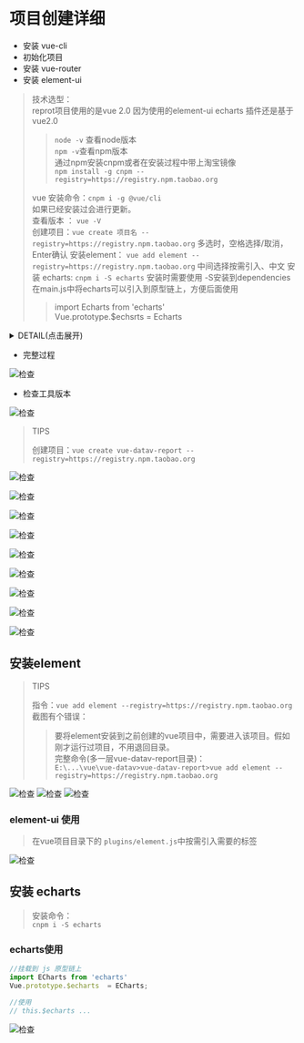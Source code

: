 # 项目创建详细
* 安装 vue-cli
* 初始化项目
* 安装 vue-router
* 安装 element-ui

> 技术选型：   
> reprot项目使用的是vue 2.0 因为使用的element-ui echarts 插件还是基于vue2.0
> > `node -v` 查看node版本    
> > `npm -v`查看npm版本    
> > 通过npm安装cnpm或者在安装过程中带上淘宝镜像    
> > `npm install -g cnpm --registry=https://registry.npm.taobao.org`
>
> vue 安装命令：`cnpm i -g @vue/cli`   
> 如果已经安装过会进行更新。     
>查看版本 ： `vue -V`    
> 创建项目：`vue create 项目名 --registry=https://registry.npm.taobao.org` 
> 多选时，空格选择/取消，Enter确认
> 安装element： `vue add element --registry=https://registry.npm.taobao.org` 中间选择按需引入、中文
> 安装 echarts: `cnpm i -S echarts` 安装时需要使用 -S安装到dependencies    
> 在main.js中将echarts可以引入到原型链上，方便后面使用    
> > import Echarts from 'echarts'   
> > Vue.prototype.$echsrts = Echarts

<details class="custom-block details">
<summary>DETAIL(点击展开)</summary>
<code>  
E:\workspace\vue-datav>node -v
v12.19.0
E:\workspace\vue-datav>npm -v
6.14.8
E:\workspace\vue-datav>cnpm i -g @vue/cli
...安装更新过程...
E:\workspace\vue-datav>vue -V
@vue/cli 4.5.9
E:\workspace\vue-datav>vue create vue-datav-report --registry=https://registry.npm.taobao.org
Vue CLI v4.5.9
? Please pick a preset: <font color="green">Manually select features</font>
? Check the features needed for your project: <font color="green">Choose Vue version</font>, <font color="green">Babel</font>, <font color="green">Router</font>, <font color="green">CSS Pre-processors</font>, <font color="green">Linter</font>
? Choose a version of Vue.js that you want to start the project with <font color="green">2.x</font>
? Use history mode for router? (Requires proper server setup for index fallback in production) <font color="green">No</font>
? Pick a CSS pre-processor (PostCSS, Autoprefixer and CSS Modules are supported by default): <font color="green">Sass/SCSS (with node-sass)</font>
? Pick a linter / formatter config: <font color="green">Standard</font>
? Pick additional lint features: <font color="green">Lint on save</font>
? Where do you prefer placing config for Babel, ESLint, etc.? <font color="green">In dedicated config files</font>
? Save this as a preset for future projects? <font color="green">No</font>
...下载过程
�  Successfully created project <font color="green">vue-datav-report.</font>
�  Get started with the following commands:
 $ <font color="green">cd vue-datav-report</font>
 $ <font color="green">yarn serve</font>
 ====================
 安装element-ui
 ===================
 E:\workspace\vue-datav\vue-datav-report>vue add element --registry=https://registry.npm.taobao.org
 �  Installing vue-cli-plugin-element...
 ✔  Successfully installed plugin: <font color="green">vue-cli-plugin-element</font>
 ? How do you want to import Element? <font color="green">Import on demand</font>
 ? Choose the locale you want to load <font color="green">zh-CN</font>
✔  Successfully invoked generator for plugin: <font color="green">vue-cli-plugin-element</font>
===========
安装echarts
===========
E:\workspace\vue-datav\vue-datav-report>cnpm i -S echarts
√ Installed 1 packages
√ Linked 1 latest versions
√ Run 0 scripts
√ All packages installed (2 packages installed from npm registry, used 2s(network 2s), speed 5.46kB/s, json 2(11.81kB), tarball 0B)

</code>
</details>

* 完整过程

![检查](i/001011.png)

* 检查工具版本

![检查](i/001001.png)

> TIPS
> 
> 创建项目：`vue create vue-datav-report --registry=https://registry.npm.taobao.org`

![检查](i/001002.png)

![检查](i/001003.png)

![检查](i/001004.png)

![检查](i/001005.png)

![检查](i/001006.png)

![检查](i/001007.png)

![检查](i/001008.png)

![检查](i/001009.png)

![检查](i/001010.png)

## 安装element
> TIPS
>
> 指令：`vue add element --registry=https://registry.npm.taobao.org`
> 截图有个错误：
> > 要将element安装到之前创建的vue项目中，需要进入该项目。假如刚才运行过项目，不用退回目录。    
> > 完整命令(多一层vue-datav-report目录)：  
> > `E:\...\vue\vue-datav>vue-datav-report>vue add element --registry=https://registry.npm.taobao.org
` 

![检查](i/001012.png)
![检查](i/001013.png)
![检查](i/001014.png)

### element-ui 使用
> 在vue项目目录下的 `plugins/element.js`中按需引入需要的标签

![检查](i/001015.png)

## 安装 echarts
> 安装命令：   
> `cnpm i -S echarts`

### echarts使用
```javascript
//挂载到 js 原型链上
import ECharts from 'echarts'
Vue.prototype.$echarts  = ECharts;

//使用
// this.$echarts ...
```
![检查](i/001016.png)
 